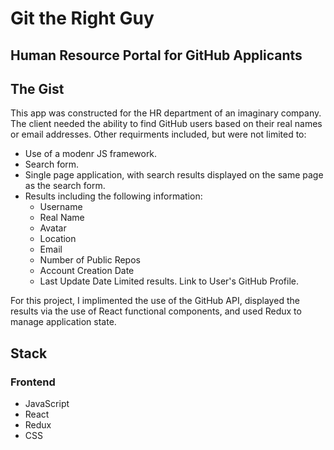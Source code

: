 # Git the Right Guy
## Human Resource Portal for GitHub Applicants 

## The Gist
This app was constructed for the HR department of an imaginary company. The client needed the ability to find GitHub users based on their real names or email addresses. Other requirments included, but were not limited to: 
- Use of a modenr JS framework.
- Search form.
- Single page application, with search results displayed on the same page as the search form.
- Results including the following information: 
  - Username
  - Real Name
  - Avatar
  - Location
  - Email
  - Number of Public Repos
  - Account Creation Date
  - Last Update Date
  Limited results.
  Link to User's GitHub Profile.

For this project, I implimented the use of the GitHub API, displayed the results via the use of React functional components, and used Redux to manage application state.

## Stack

### Frontend
- JavaScript
- React
- Redux
- CSS
